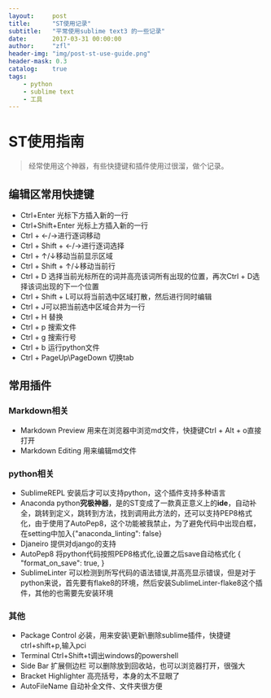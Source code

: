 ```yaml
---
layout:     post
title:      "ST使用记录"
subtitle:   "平常使用sublime text3 的一些记录"
date:       2017-03-31 00:00:00
author:     "zfl"
header-img: "img/post-st-use-guide.png"
header-mask: 0.3
catalog:    true
tags:
    - python
    - sublime text
    - 工具
---
```


# ST使用指南
> 经常使用这个神器，有些快捷键和插件使用过很溜，做个记录。
## 编辑区常用快捷键
* Ctrl+Enter 光标下方插入新的一行
* Ctrl+Shift+Enter 光标上方插入新的一行
* Ctrl + ←/→进行逐词移动
* Ctrl + Shift + ←/→进行逐词选择
* Ctrl + ↑/↓移动当前显示区域
* Ctrl + Shift + ↑/↓移动当前行
* Ctrl + D 选择当前光标所在的词并高亮该词所有出现的位置，再次Ctrl + D选择该词出现的下一个位置
* Ctrl + Shift + L可以将当前选中区域打散，然后进行同时编辑
* Ctrl + J可以把当前选中区域合并为一行
* Ctrl + H 替换
* Ctrl + p 搜索文件
* Ctrl + g 搜索行号
* Ctrl + b 运行python文件
* Ctrl + PageUp\PageDown 切换tab
## 常用插件
### Markdown相关
* Markdown Preview 用来在浏览器中浏览md文件，快捷键Ctrl + Alt + o直接打开
* Markdown Editing 用来编辑md文件
### python相关
* SublimeREPL 安装后才可以支持python，这个插件支持多种语言
* Anaconda python**究极神器**，是的ST变成了一款真正意义上的**ide**，自动补全，跳转到定义，跳转到方法，找到调用此方法的，还可以支持PEP8格式化，由于使用了AutoPep8，这个功能被我禁止，为了避免代码中出现白框，在setting中加入{"anaconda_linting": false}
* Djaneiro 提供对django的支持
* AutoPep8 将python代码按照PEP8格式化,设置之后save自动格式化
{
    "format_on_save": true,
}
* SublimeLinter 可以检测到所写代码的语法错误,并高亮显示错误，但是对于python来说，首先要有flake8的环境，然后安装Sublime​Linter-flake​8这个插件，其他的也需要先安装环境
### 其他
* Package Control 必装，用来安装\更新\删除sublime插件，快捷键ctrl+shift+p,输入pci
* Terminal Ctrl+Shift+t调出windows的powershell
* Side Bar 扩展侧边栏 可以删除放到回收站，也可以浏览器打开，很强大
* Bracket Highlighter  高亮括号，本身的太不显眼了
* AutoFileName 自动补全文件、文件夹很方便

